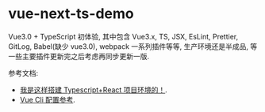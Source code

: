 # vue-next-ts-demo

Vue3.0 + TypeScript 初体验, 其中包含 Vue3.x, TS, JSX, EsLint, Prettier, GitLog, Babel(缺少 vue3.0), webpack 一系列插件等等, 生产环境还是半成品, 等 一些主要插件更新完之后考虑再同步更新一版.

参考文档:

- [我是这样搭建 Typescript+React 项目环境的！](https://zhuanlan.zhihu.com/p/180491533).
- [Vue Cli 配置参考](https://cli.vuejs.org/zh/config/).
